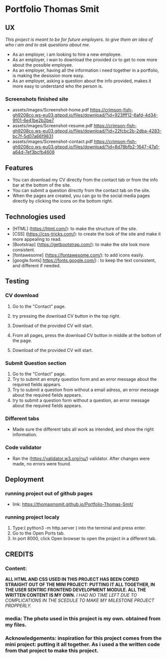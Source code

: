 
# Portfolio Thomas Smit 

## UX
*This project is meant to be for future employers. to give them an idea of who i am and to ask questions about me.*

* As an employer, i am looking to hire a new employee.
* As an employer, i wan to download the provided cv to get to now more about the possible employee.
* As an employer, having all the information i need together in a portfolio, is making the desission more easy.
* As an employer, asking a question about the info provided, makes it more easy to understand who the person is. 

### Screenshots finished site
* assets/images/Screenshot-home.pdf       https://crimson-fish-gh9208co.ws-eu03.gitpod.io/files/download/?id=923fff12-6afd-4d34-9f01-6e41be2b2be7
* assets/images/Screenshot-resume.pdf     https://crimson-fish-gh9208co.ws-eu03.gitpod.io/files/download/?id=22fcbc2b-2dba-4283-bc7f-5d07a66f9831
* assets/images/Screenshot-contact.pdf    https://crimson-fish-gh9208co.ws-eu03.gitpod.io/files/download/?id=8d78bfb2-1647-47a1-a64d-7ef3bcfb4608


## Features 

* You can download my CV directly from the contact tab or from the info bar at the bottom of the site.
* You can submit a question directly from the contact tab on the site.
* When the pages are created, you can go to the social media pages directly by clicking the icons on the bottom right.




## Technologies used 

* [HTML] (https://html.com/): to make the structure of the site.
* [CSS] (https://css-tricks.com/): to create the look of the site and make it more appealing to read.
* [Bootstrap] (https://getbootstrap.com/): to make the site look more consistent.
* [fontawesome] (https://fontawesome.com/): to add icons easily.
* [google.fonts] https://fonts.google.com/) : to keep the text consistent, and different if needed.




## Testing 

### CV download
1. Go to the "Contact" page.
2. try pressing the download CV button in the top right.
3. Download of the provided CV will start.

1. From all pages, press the download CV button in middle at the bottom of the page.
2. Download of the provided CV will start.


### Submit Question section
1. Go to the "Contact" page.
2. Try to submit an empty question form and an error message about the required fields appears.
3. Try to submit a question from without a email adress, an error message about the required fields appears.
4. try to submit a question form without a question, an error message about the required fields appears.

### Different tabs 
* Made sure the different tabs all work as intended, and show the right information.

### Code validator
* Ran the (https://validator.w3.org/nu/) validator. After changes were made, no errors were found.



## Deployment 

### running project out of github pages
* link: https://thomasmsmit.github.io/Portfolio-Thomas-Smit/ 

### running project localy
1. Type:( python3 -m http.server ) into the terminal and press enter.
2. Go to the Open Ports tab.
3. In port 8000, click Open browser to open the project in a different tab.



## CREDITS

### Content: 
**ALL HTML AND CSS USED IN THIS PROJECT HAS BEEN COPIED STRAIGHT OUT OF THE MINI PROJECT: PUTTING IT ALL TOGETHER, IN THE USER SENTRIC FRONTEND DEVELOPMENT MODULE. ALL THE WRITTEN CONTENT IS MY OWN.**
*I HAD NO TIME LEFT DUE TO COMPLICATIONS IN THE SCEDULE TO MAKE MY MILESTONE PROJECT PROPPERLY.*


### media: The photo used in this project is my own. obtained from my files.


### Acknowledgements: inspiration for this project comes from the mini project: putting it all together. As i used a the written code from that project to make this project.


